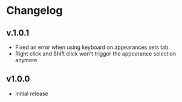 # Changelog

## v.1.0.1
- Fixed an error when using keyboard on appearances sets tab 
- Right click and Shift click won't trigger the appearance selection anymore

## v1.0.0
- Initial release
